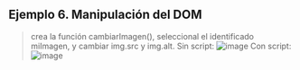 ## Ejemplo 6. Manipulación del DOM
> crea la función cambiarImagen(), seleccional el identificado miImagen, y cambiar img.src y img.alt.
> Sin script:
> ![image](https://github.com/user-attachments/assets/13670d95-28b3-4981-a49d-1fd09889b243)
> Con script:
![image](https://github.com/user-attachments/assets/35eda4c2-1f1d-41cc-933f-2d490b958674)

